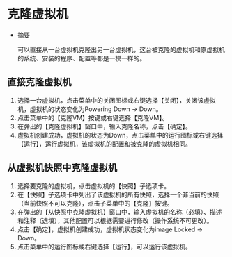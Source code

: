 # 克隆虚拟机
* 摘要
  
  可以直接从一台虚拟机克隆出另一台虚拟机，这台被克隆的虚拟机和原虚拟机的系统、安装的程序、配置等都是一模一样的。

## 直接克隆虚拟机

1. 选择一台虚拟机，点击菜单中的关闭图标或右键选择【关闭】，关闭该虚拟机，虚拟机的状态变化为Powering Down -> Down。
1. 点击菜单中的【克隆VM】按键或右键选择【克隆VM】。
1. 在弹出的【克隆虚拟机】窗口中，输入克隆名称，点击【确定】。
1. 虚拟机创建成功，虚拟机的状态为Down，点击菜单中的运行图标或右键选择【运行】，运行虚拟机，该虚拟机的配置和被克隆的虚拟机相同。

## 从虚拟机快照中克隆虚拟机

1. 选择要克隆的虚拟机，点击虚拟机的【快照】子选项卡。
1. 在【快照】子选项卡中列出了该虚拟机的所有快照，选择一个非当前的快照（当前快照不可以克隆），点击子菜单中的【克隆】按键。
1. 在弹出的【从快照中克隆虚拟机】窗口中，输入虚拟机的名称（必填）、描述和注释（选填），其他配置可以根据需要进行修改（操作系统不可更改）。
1. 点击【确定】，虚拟机创建成功，虚拟机状态变化为image Locked -> Down。
1. 点击菜单中的运行图标或右键选择【运行】，可以运行该虚拟机。
